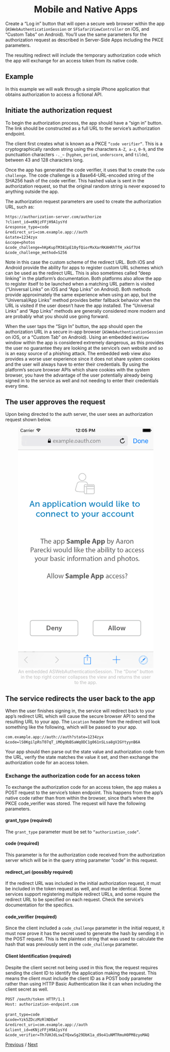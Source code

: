 <h1 align="center">Mobile and Native Apps</h1>

Create a “Log in” button that will open a secure web browser within the app (`ASWebAuthenticationSession` or `SFSafariViewController` on iOS, and “Custom Tabs” on Android). You’ll use the same parameters for the authorization request as described in Server-Side Apps including the PKCE parameters.

The resulting redirect will include the temporary authorization code which the app will exchange for an access token from its native code.

## Example

In this example we will walk through a simple iPhone application that obtains authorization to access a fictional API.

## Initiate the authorization request

To begin the authorization process, the app should have a “sign in” button. The link should be constructed as a full URL to the service’s authorization endpoint.

The client first creates what is known as a PKCE `“code verifier“`. This is a cryptographically random string using the characters `A-Z`,` a-z`, `0-9`, and the punctuation characters `-._~` (`hyphen`, `period`, `underscore`, and `tilde`), between 43 and 128 characters long.

Once the app has generated the code verifier, it uses that to create the `code challenge`. The code challenge is a Base64-URL-encoded string of the SHA256 hash of the code verifier. This hashed value is sent in the authorization request, so that the original random string is never exposed to anything outside the app.

The authorization request parameters are used to create the authorization URL, such as:

```
https://authorization-server.com/authorize
?client_id=eKNjzFFjH9A1ysYd
&response_type=code
&redirect_uri=com.example.app://auth
&state=1234zyx
&scope=photos
&code_challenge=hKpKupTM381pE10yfQiorMxXarRKAHRhTfH_xkGf7U4
&code_challenge_method=S256
```

Note in this case the custom scheme of the redirect URL. Both iOS and Android provide the ability for apps to register custom URL schemes which can be used as the redirect URL. This is also sometimes called “deep linking” in the platform’s documentation. Both platforms also allow the app to register itself to be launched when a matching URL pattern is visited (“Universal Links” on iOS and “App Links” on Android). Both methods provide approximately the same experience when using an app, but the “Universal/App Links” method provides better fallback behavior when the URL is visited if the user doesn’t have the app installed. The “Universal Links” and “App Links” methods are generally considered more modern and are probably what you should use going forward.

When the user taps the “Sign In” button, the app should open the authorization URL in a secure in-app browser (`ASWebAuthenticationSession` on iOS, or a “Custom Tab” on Android). Using an embedded `WebView` window within the app is considered extremely dangerous, as this provides the user no guarantee they are looking at the service’s own website and so is an easy source of a phishing attack. The embedded web view also provides a worse user experience since it does not share system cookies and the user will always have to enter their credentials. By using the platform’s secure browser APIs which share cookies with the system browser, you have the advantage of the user potentially already being signed in to the service as well and not needing to enter their credentials every time.

## The user approves the request

Upon being directed to the auth server, the user sees an authorization request shown below.

<p align="center"  style="width:100%">
    <figure align="center">
        <img src="./image1.png" alt="">
        <figcaption style="font-size:14px;color:#bbb">An embedded ASWebAuthenticationSession. The “Done” button in the top right corner collapses the view and returns the user to the app.<figcaption>
    </figure>
</p>

## The service redirects the user back to the app

When the user finishes signing in, the service will redirect back to your app’s redirect URL which will cause the secure browser API to send the resulting URL to your app. The `Location` header from the redirect will look something like the following, which will be passed to your app.

```
com.example.app://auth://auth?state=1234zyx
&code=lS0KgilpRsT07qT_iMOg9bBSaWqODC1g061nSLsa8gV2GYtyynB6A
```

Your app should then parse out the state value and authorization code from the URL, verify the state matches the value it set, and then exchange the authorization code for an access token.

### Exchange the authorization code for an access token

To exchange the authorization code for an access token, the app makes a POST request to the service’s token endpoint. This happens from the app’s native code rather than from within the browser, since that’s where the PKCE code_verifier was stored. The request will have the following parameters.

#### grant_type (required)

The `grant_type` parameter must be set to `“authorization_code“`.

#### code (required)

This parameter is for the authorization code received from the authorization server which will be in the query string parameter “code” in this request.

#### redirect_uri (possibly required)

If the redirect URL was included in the initial authorization request, it must be included in the token request as well, and must be identical. Some services support registering multiple redirect URLs, and some require the redirect URL to be specified on each request. Check the service’s documentation for the specifics.

#### code_verifier (required)

Since the client included a `code_challenge` parameter in the initial request, it must now prove it has the secret used to generate the hash by sending it in the POST request. This is the plaintext string that was used to calculate the hash that was previously sent in the `code_challenge` parameter.

#### Client Identification (required)

Despite the client secret not being used in this flow, the request requires sending the client ID to identify the application making the request. This means the client must include the client ID as a POST body parameter rather than using HTTP Basic Authentication like it can when including the client secret as well.

```
POST /oauth/token HTTP/1.1
Host: authorization-endpoint.com

grant_type=code
&code=Yzk5ZDczMzRlNDEwY
&redirect_uri=com.example.app://auth
&client_id=eKNjzFFjH9A1ysYd
&code_verifier=Th7UHJdLswIYQxwSg29DbK1a_d9o41uNMTRmuH0PM8zyoMAQ
```

[Previous](https: "Previous")
/
[Next](https: "Next")
